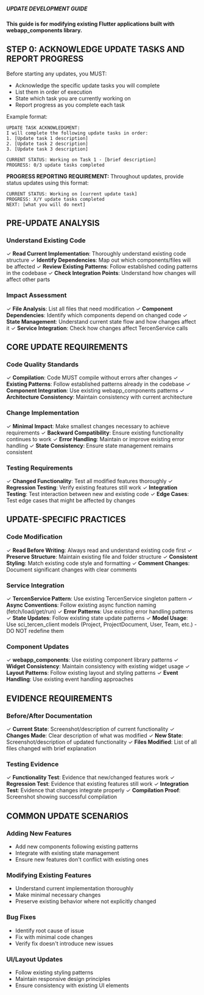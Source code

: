 ##### UPDATE DEVELOPMENT GUIDE

**This guide is for modifying existing Flutter applications built with webapp_components library.**

## **STEP 0: ACKNOWLEDGE UPDATE TASKS AND REPORT PROGRESS**

Before starting any updates, you MUST:
- Acknowledge the specific update tasks you will complete
- List them in order of execution
- State which task you are currently working on  
- Report progress as you complete each task

Example format:
```
UPDATE TASK ACKNOWLEDGMENT:
I will complete the following update tasks in order:
1. [Update task 1 description]
2. [Update task 2 description]
3. [Update task 3 description]

CURRENT STATUS: Working on Task 1 - [brief description]
PROGRESS: 0/3 update tasks completed
```

**PROGRESS REPORTING REQUIREMENT:**
Throughout updates, provide status updates using this format:
```
CURRENT STATUS: Working on [current update task]
PROGRESS: X/Y update tasks completed
NEXT: [what you will do next]
```

## **PRE-UPDATE ANALYSIS**

### **Understand Existing Code**
✓ **Read Current Implementation**: Thoroughly understand existing code structure
✓ **Identify Dependencies**: Map out which components/files will be affected
✓ **Review Existing Patterns**: Follow established coding patterns in the codebase
✓ **Check Integration Points**: Understand how changes will affect other parts

### **Impact Assessment**
✓ **File Analysis**: List all files that need modification
✓ **Component Dependencies**: Identify which components depend on changed code
✓ **State Management**: Understand current state flow and how changes affect it
✓ **Service Integration**: Check how changes affect TercenService calls

## **CORE UPDATE REQUIREMENTS**

### **Code Quality Standards**
✓ **Compilation**: Code MUST compile without errors after changes
✓ **Existing Patterns**: Follow established patterns already in the codebase
✓ **Component Integration**: Use existing webapp_components patterns
✓ **Architecture Consistency**: Maintain consistency with current architecture

### **Change Implementation**
✓ **Minimal Impact**: Make smallest changes necessary to achieve requirements
✓ **Backward Compatibility**: Ensure existing functionality continues to work
✓ **Error Handling**: Maintain or improve existing error handling
✓ **State Consistency**: Ensure state management remains consistent

### **Testing Requirements**
✓ **Changed Functionality**: Test all modified features thoroughly
✓ **Regression Testing**: Verify existing features still work
✓ **Integration Testing**: Test interaction between new and existing code
✓ **Edge Cases**: Test edge cases that might be affected by changes

## **UPDATE-SPECIFIC PRACTICES**

### **Code Modification**
✓ **Read Before Writing**: Always read and understand existing code first
✓ **Preserve Structure**: Maintain existing file and folder structure
✓ **Consistent Styling**: Match existing code style and formatting
✓ **Comment Changes**: Document significant changes with clear comments

### **Service Integration**
✓ **TercenService Pattern**: Use existing TercenService singleton pattern
✓ **Async Conventions**: Follow existing async function naming (fetch/load/get/run)
✓ **Error Patterns**: Use existing error handling patterns
✓ **State Updates**: Follow existing state update patterns
✓ **Model Usage**: Use sci_tercen_client models (Project, ProjectDocument, User, Team, etc.) - DO NOT redefine them

### **Component Updates**
✓ **webapp_components**: Use existing component library patterns
✓ **Widget Consistency**: Maintain consistency with existing widget usage
✓ **Layout Patterns**: Follow existing layout and styling patterns
✓ **Event Handling**: Use existing event handling approaches

## **EVIDENCE REQUIREMENTS**

### **Before/After Documentation**
✓ **Current State**: Screenshot/description of current functionality
✓ **Changes Made**: Clear description of what was modified
✓ **New State**: Screenshot/description of updated functionality
✓ **Files Modified**: List of all files changed with brief explanation

### **Testing Evidence**
✓ **Functionality Test**: Evidence that new/changed features work
✓ **Regression Test**: Evidence that existing features still work
✓ **Integration Test**: Evidence that changes integrate properly
✓ **Compilation Proof**: Screenshot showing successful compilation

## **COMMON UPDATE SCENARIOS**

### **Adding New Features**
- Add new components following existing patterns
- Integrate with existing state management
- Ensure new features don't conflict with existing ones

### **Modifying Existing Features**
- Understand current implementation thoroughly
- Make minimal necessary changes
- Preserve existing behavior where not explicitly changed

### **Bug Fixes**
- Identify root cause of issue
- Fix with minimal code changes
- Verify fix doesn't introduce new issues

### **UI/Layout Updates**
- Follow existing styling patterns
- Maintain responsive design principles
- Ensure consistency with existing UI elements